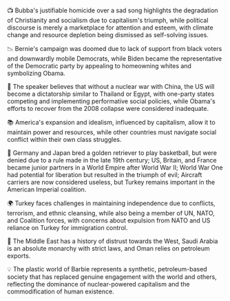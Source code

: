📺 Bubba's justifiable homicide over a sad song highlights the degradation of Christianity and socialism due to capitalism's triumph, while political discourse is merely a marketplace for attention and esteem, with climate change and resource depletion being dismissed as self-solving issues.

📉 Bernie's campaign was doomed due to lack of support from black voters and downwardly mobile Democrats, while Biden became the representative of the Democratic party by appealing to homeowning whites and symbolizing Obama.

💭 The speaker believes that without a nuclear war with China, the US will become a dictatorship similar to Thailand or Egypt, with one-party states competing and implementing performative social policies, while Obama's efforts to recover from the 2008 collapse were considered inadequate.

📚 America's expansion and idealism, influenced by capitalism, allow it to maintain power and resources, while other countries must navigate social conflict within their own class struggles.

🐶 Germany and Japan bred a golden retriever to play basketball, but were denied due to a rule made in the late 19th century; US, Britain, and France became junior partners in a World Empire after World War II; World War One had potential for liberation but resulted in the triumph of evil; Aircraft carriers are now considered useless, but Turkey remains important in the American Imperial coalition.

🌍 Turkey faces challenges in maintaining independence due to conflicts, terrorism, and ethnic cleansing, while also being a member of UN, NATO, and Coalition forces, with concerns about expulsion from NATO and US reliance on Turkey for immigration control.

📝 The Middle East has a history of distrust towards the West, Saudi Arabia is an absolute monarchy with strict laws, and Oman relies on petroleum exports.

💡 The plastic world of Barbie represents a synthetic, petroleum-based society that has replaced genuine engagement with the world and others, reflecting the dominance of nuclear-powered capitalism and the commodification of human existence.


